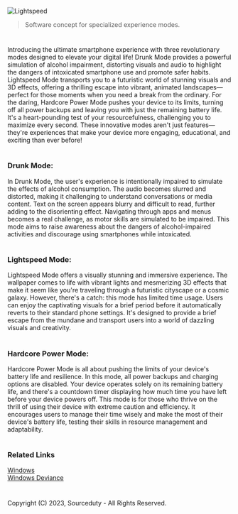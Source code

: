 ![Lightspeed](https://github.com/user-attachments/assets/7ccbd25e-b9a7-4d1b-bd28-43161bd5b781)

> Software concept for specialized experience modes.

#

Introducing the ultimate smartphone experience with three revolutionary modes designed to elevate your digital life! Drunk Mode provides a powerful simulation of alcohol impairment, distorting visuals and audio to highlight the dangers of intoxicated smartphone use and promote safer habits. Lightspeed Mode transports you to a futuristic world of stunning visuals and 3D effects, offering a thrilling escape into vibrant, animated landscapes—perfect for those moments when you need a break from the ordinary. For the daring, Hardcore Power Mode pushes your device to its limits, turning off all power backups and leaving you with just the remaining battery life. It's a heart-pounding test of your resourcefulness, challenging you to maximize every second. These innovative modes aren't just features—they're experiences that make your device more engaging, educational, and exciting than ever before!

#
### Drunk Mode:

In Drunk Mode, the user's experience is intentionally impaired to simulate the effects of alcohol consumption. The audio becomes slurred and distorted, making it challenging to understand conversations or media content. Text on the screen appears blurry and difficult to read, further adding to the disorienting effect. Navigating through apps and menus becomes a real challenge, as motor skills are simulated to be impaired. This mode aims to raise awareness about the dangers of alcohol-impaired activities and discourage using smartphones while intoxicated.

#
### Lightspeed Mode:

Lightspeed Mode offers a visually stunning and immersive experience. The wallpaper comes to life with vibrant lights and mesmerizing 3D effects that make it seem like you're traveling through a futuristic cityscape or a cosmic galaxy. However, there's a catch: this mode has limited time usage. Users can enjoy the captivating visuals for a brief period before it automatically reverts to their standard phone settings. It's designed to provide a brief escape from the mundane and transport users into a world of dazzling visuals and creativity.

#
### Hardcore Power Mode:

Hardcore Power Mode is all about pushing the limits of your device's battery life and resilience. In this mode, all power backups and charging options are disabled. Your device operates solely on its remaining battery life, and there's a countdown timer displaying how much time you have left before your device powers off. This mode is for those who thrive on the thrill of using their device with extreme caution and efficiency. It encourages users to manage their time wisely and make the most of their device's battery life, testing their skills in resource management and adaptability.

#
### Related Links

[Windows](https://github.com/sourceduty/Windows)
<br>
[Windows Deviance](https://github.com/sourceduty/Windows_Deviance)

#
Copyright (C) 2023, Sourceduty - All Rights Reserved.
